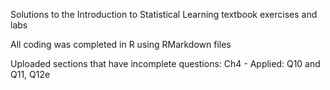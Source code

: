Solutions to the Introduction to Statistical Learning textbook exercises and labs


All coding was completed in R using RMarkdown files


Uploaded sections that have incomplete questions:
Ch4 - Applied: Q10 and Q11, Q12e